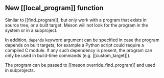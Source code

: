 ## New [[local_program]] function

Similar to [[find_program]], but only work with a program that exists in
source tree, or a built target. Meson will not look for the program in the
system or in a subproject.

In addition, `depends` keyword argument can be specified in case the program
depends on built targets, for example a Python script could require a compiled
C module. If any such dependency is present, the program can only be used in
build-time commands (e.g. [[custom_target]]).

The program can be passed to [[meson.override_find_program]] and used in
subprojects.
